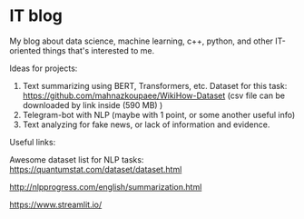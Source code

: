 # IT blog
My blog about data science, machine learning, c++, python, and other IT-oriented things that's interested to me.

Ideas for projects:

1. Text summarizing using BERT, Transformers, etc.
Dataset for this task: https://github.com/mahnazkoupaee/WikiHow-Dataset (csv file can be downloaded by link inside (590 MB) )
2. Telegram-bot with NLP (maybe with 1 point, or some another useful info)
3. Text analyzing for fake news, or lack of information and evidence.

Useful links:

Awesome dataset list for NLP tasks:
https://quantumstat.com/dataset/dataset.html

http://nlpprogress.com/english/summarization.html

https://www.streamlit.io/
